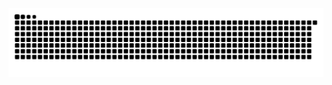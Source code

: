 <picture>
  <source media="(prefers-color-scheme: dark)" srcset="https://raw.githubusercontent.com/yzhhhhhhhhx/yzhhhhhhhhx/output/github-contribution-grid-snake-dark.svg">
  <source media="(prefers-color-scheme: light)" srcset="https://raw.githubusercontent.com/yzhhhhhhhhx/yzhhhhhhhhx/output/github-contribution-grid-snake.svg">
  <img alt="github contribution grid snake animation" src="https://raw.githubusercontent.com/yzhhhhhhhhx/yzhhhhhhhhx/output/github-contribution-grid-snake.svg">
</picture>

